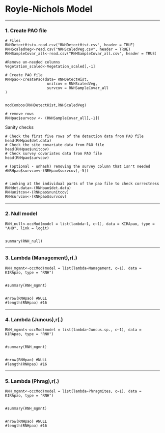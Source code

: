 # Royle-Nichols Model 
---

### 1. Create PAO file

```{r}
# Files
RNHDetectHist<-read.csv("RNHDetectHist.csv", header = TRUE)
RNHScaledVeg<-read.csv("NRHScaledVeg.csv", header = TRUE)
RNHSampleCovar_all<-read.csv("RNHSampleCovar_all.csv", header = TRUE)
```
```{r}
#Remove un-needed columns
Vegetation_scaled<-Vegetation_scaled[,-1] 
```
```{r}
# Create PAO file
RNHpao<-createPao(data= RNHDetectHist, 
                   unitcov = RNHScaledVeg, 
                   survcov = RNHSampleCovar_all
)


modCombos(RNHDetectHist,RNHScaledVeg)
```
```{r}
# remove rows
RNHpao$survcov <- (RNHSampleCovar_all[,-1])
```
Sanity checks
```{r}
# Check the first five rows of the detection data from PAO file
head(RNHpao$det.data) 
# Check the site covariate data from PAO file
head(RNHpao$unitcov) 
# Check survey covariates data from PAO file
head(RNHpao$survcov)
```
```{r}
# (optional - unhash) removing the survey column that isn't needed
#NRHpao$survcov<-(NRHpao$survcov[,-5])

```
```{r}

# Looking at the individual parts of the pao file to check correctness 
RNHdet.data<-(RNHpao$det.data)
RNHunitcov<-(RNHpao$nunitcov)
RNHsurvcov<-(RNHpao$survcov)

```
---
### 2. Null model

```{r}
RNH_null<-occMod(model = list(lambda~1, c~1), data = KIRApao, type = "AHO", link = logit)


summary(RNH_null)
```
---
### 3. Lambda (Management),r(.)
```{r}
RNH_mgmnt<-occMod(model = list(lambda~Management, c~1), data = KIRApao, type = "RNH")


#summary(RNH_mgmnt)


#nrow(RNHpao) #NULL
#length(RNHpao) #16

```
---
### 4. Lambda (Juncus),r(.)
```{r}
RNH_mgmnt<-occMod(model = list(lambda~Juncus.sp., c~1), data = KIRApao, type = "RNH")


#summary(RNH_mgmnt)


#nrow(RNHpao) #NULL
#length(RNHpao) #16

```
---

### 5. Lambda (Phrag),r(.)
```{r}
RNH_mgmnt<-occMod(model = list(lambda~Phragmites, c~1), data = KIRApao, type = "RNH")


#summary(RNH_mgmnt)


#nrow(RNHpao) #NULL
#length(RNHpao) #16

```



